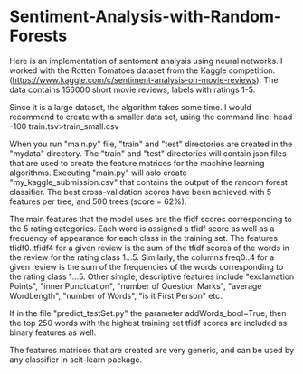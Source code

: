 ﻿# Sentiment-Analysis-with-Random-Forests

Here is an implementation of sentoment analysis using neural networks. I worked with the Rotten Tomatoes dataset from the Kaggle competition.
(https://www.kaggle.com/c/sentiment-analysis-on-movie-reviews). The data contains 156000 short movie reviews, labels with ratings 1-5.

Since it is a large dataset, the algorithm takes some time. I would recommend to create with a smaller data set, using the command line:
head -100 train.tsv>train_small.csv

When you run "main.py" file, "train" and "test" directories are created in the "mydata"  directory. The "train" and "test" directories will contain json files that are used to create the feature matrices for the machine learning algorithms. Executing "main.py" will aslo create "my_kaggle_submission.csv" that contains the output of the random forest classifier. The best cross-validation scores have been achieved with 5 features per tree, and 500 trees (score = 62%).

The main features that the model uses are the tfidf scores corresponding to the 5 rating categories. Each word is assigned a tfidf score as well as a frequency of appearance for each class in the training set.
The features tfidf0..tfidf4 for a given review is the sum of the tfidf scores of the words in the review for the rating class 1...5. Similarly, the columns freq0..4 for a given review is the sum of the frequencies of the words corresponding to the rating class 1...5. Other simple, descriptive features include "exclamation Points", "inner Punctuation", "number of Question Marks", "average WordLength", "number of Words", "is it First Person" etc.

If in the file "predict_testSet.py" the parameter addWords_bool=True, then the top 250 words with the highest training set tfidf scores are included as binary features as well.

The features matrices that are created are very generic, and can be used by any classifier in scit-learn package.
